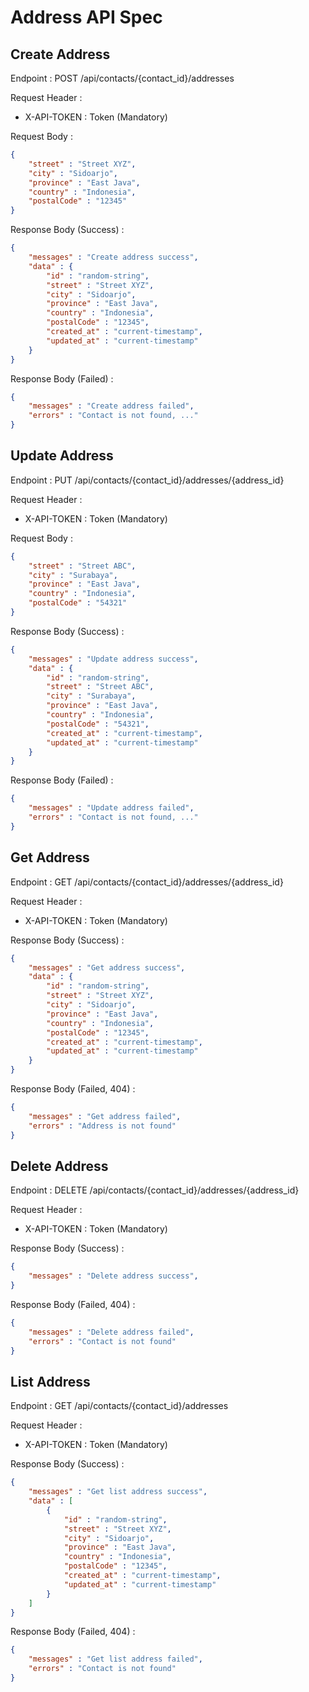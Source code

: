 # Address API Spec

## Create Address

Endpoint : POST /api/contacts/{contact_id}/addresses

Request Header :

- X-API-TOKEN : Token (Mandatory)

Request Body :

```json
{
    "street" : "Street XYZ",
    "city" : "Sidoarjo",
    "province" : "East Java",
    "country" : "Indonesia",
    "postalCode" : "12345"
}
```

Response Body (Success) :

```json
{
    "messages" : "Create address success",
    "data" : {
        "id" : "random-string",
        "street" : "Street XYZ",
        "city" : "Sidoarjo",
        "province" : "East Java",
        "country" : "Indonesia",
        "postalCode" : "12345",
        "created_at" : "current-timestamp",
        "updated_at" : "current-timestamp"
    }
}
```

Response Body (Failed) :

```json
{
    "messages" : "Create address failed",
    "errors" : "Contact is not found, ..."
}
```

## Update Address

Endpoint : PUT /api/contacts/{contact_id}/addresses/{address_id}

Request Header :

- X-API-TOKEN : Token (Mandatory)

Request Body :

```json
{
    "street" : "Street ABC",
    "city" : "Surabaya",
    "province" : "East Java",
    "country" : "Indonesia",
    "postalCode" : "54321"
}
```

Response Body (Success) :

```json
{
    "messages" : "Update address success",
    "data" : {
        "id" : "random-string",
        "street" : "Street ABC",
        "city" : "Surabaya",
        "province" : "East Java",
        "country" : "Indonesia",
        "postalCode" : "54321",
        "created_at" : "current-timestamp",
        "updated_at" : "current-timestamp"
    }
}
```

Response Body (Failed) :

```json
{
    "messages" : "Update address failed",
    "errors" : "Contact is not found, ..."
}
```

## Get Address

Endpoint : GET /api/contacts/{contact_id}/addresses/{address_id}

Request Header :

- X-API-TOKEN : Token (Mandatory)

Response Body (Success) :

```json
{
    "messages" : "Get address success",
    "data" : {
        "id" : "random-string",
        "street" : "Street XYZ",
        "city" : "Sidoarjo",
        "province" : "East Java",
        "country" : "Indonesia",
        "postalCode" : "12345",
        "created_at" : "current-timestamp",
        "updated_at" : "current-timestamp"
    }
}
```

Response Body (Failed, 404) :

```json
{
    "messages" : "Get address failed",
    "errors" : "Address is not found"
}
```

## Delete Address

Endpoint : DELETE /api/contacts/{contact_id}/addresses/{address_id}

Request Header :

- X-API-TOKEN : Token (Mandatory)

Response Body (Success) :

```json
{
    "messages" : "Delete address success",
}
```

Response Body (Failed, 404) :

```json
{
    "messages" : "Delete address failed",
    "errors" : "Contact is not found"
}
```

## List Address

Endpoint : GET /api/contacts/{contact_id}/addresses

Request Header :

- X-API-TOKEN : Token (Mandatory)

Response Body (Success) :

```json
{
    "messages" : "Get list address success",
    "data" : [
        {
            "id" : "random-string",
            "street" : "Street XYZ",
            "city" : "Sidoarjo",
            "province" : "East Java",
            "country" : "Indonesia",
            "postalCode" : "12345",
            "created_at" : "current-timestamp",
            "updated_at" : "current-timestamp"
        }
    ]
}
```

Response Body (Failed, 404) :

```json
{
    "messages" : "Get list address failed",
    "errors" : "Contact is not found"
}
```
